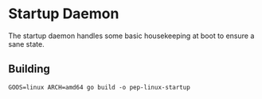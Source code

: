 # Startup Daemon

The startup daemon handles some basic housekeeping at boot to ensure a sane state.

## Building

```
GOOS=linux ARCH=amd64 go build -o pep-linux-startup
```
